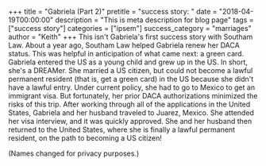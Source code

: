+++
title = "Gabriela (Part 2)"
pretitle = "success story: "
date = "2018-04-19T00:00:00"
description = "This is meta description for blog page"
tags = ["success story"]
categories = ["ipsem"]
success_category = "marriages"
author = "Keith"
+++
This isn't Gabriela's first success story with Southam Law. About a year ago, Southam Law helped Gabriela renew her DACA status. This was helpful in anticipation of what came next: a green card. Gabriela entered the US as a young child and grew up in the US. In short, she's a DREAMer. She married a US citizen, but could not become a lawful permanent resident (that is, get a green card) in the US because she didn't have a lawful entry. Under current policy, she had to go to Mexico to get an immigrant visa. But fortunately, her prior DACA authorizations minimized the risks of this trip. After working through all of the applications in the United States, Gabriela and her husband traveled to Juarez, Mexico. She attended her visa interview, and it was quickly approved. She and her husband then returned to the United States, where she is finally a lawful permanent resident, on the path to becoming a US citizen!

(Names changed for privacy purposes.)
